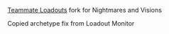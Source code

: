 [Teammate Loadouts](https://www.nexusmods.com/warhammer40kdarktide/mods/94) fork for Nightmares and Visions

Copied archetype fix from Loadout Monitor
